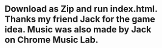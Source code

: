 # Download as Zip and run index.html. Thanks my friend Jack for the game idea. Music was also made by Jack on Chrome Music Lab. 